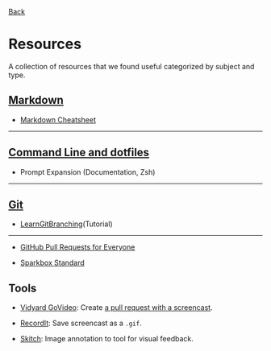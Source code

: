 [Back](README.md)

# Resources

A collection of resources that we found useful categorized by subject and type.

## [Markdown]()

* [Markdown Cheatsheet](https://github.com/adam-p/markdown-here/wiki/Markdown-Cheatsheet)

---

## [Command Line and dotfiles]()

* Prompt Expansion (Documentation, Zsh)

---

## [Git]()

* [LearnGitBranching](https://learngitbranching.js.org/)(Tutorial)

---

* [GitHub Pull Requests for Everyone](https://seesparkbox.com/foundry/github_pull_requests_for_everyone)

* [Sparkbox Standard](https://github.com/sparkbox/standard)

## Tools
* [Vidyard GoVideo](https://www.vidyard.com/govideo/): Create [a pull request with a screencast](https://vimeo.com/235941680).

* [RecordIt](http://recordit.co/): Save screencast as a `.gif`.

* [Skitch](https://evernote.com/products/skitch): Image annotation to tool for visual feedback.